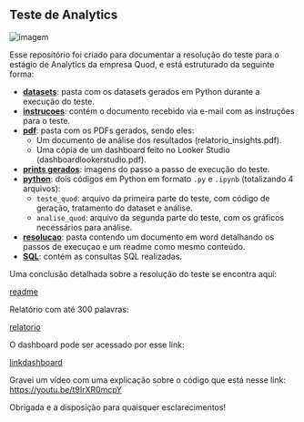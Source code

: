 ## Teste de Analytics

![imagem](testeestágio.jpg)

Esse repositório foi criado para documentar a resolução do teste para o estágio de Analytics da empresa Quod, e está estruturado da seguinte forma: 

- **[datasets](datasets/)**: pasta com os datasets gerados em Python durante a execução do teste. 
- **[instrucoes](instrucoes/)**: contém o documento recebido via e-mail com as instruções para o teste. 
- **[pdf](PDF/)**: pasta com os PDFs gerados, sendo eles: 
  - Um documento de análise dos resultados (relatorio_insights.pdf).
  - Uma cópia de um dashboard feito no Looker Studio (dashboardlookerstudio.pdf).  
- **[prints gerados](prints%20gerados/)**: imagens do passo a passo de execução do teste. 
- **[python](Python/)**: dois códigos em Python em formato `.py` e `.ipynb` (totalizando 4 arquivos): 
  - `teste_quod`: arquivo da primeira parte do teste, com código de geração, tratamento do dataset e análise.
  - `analise_quod`: arquivo da segunda parte do teste, com os gráficos necessários para análise. 
- **[resolucao](resolucao/)**: pasta contendo um documento em word detalhando os passos de execuçao e um readme como mesmo conteúdo.
- **[SQL](SQL/)**: contém as consultas SQL realizadas.


Uma conclusão detalhada sobre a resolução do teste se encontra aqui:

[readme](resolucao/)

Relatório com até 300 palavras:

[relatorio](PDF/relatorio_insights.pdf)

O dashboard pode ser acessado por esse link: 

[linkdashboard](https://lookerstudio.google.com/reporting/03fd562f-f4d0-4d37-baf4-b1289cad6972)

Gravei um vídeo com uma explicação sobre o código que está nesse link: https://youtu.be/t9IrXR0mcpY



Obrigada e a disposição para quaisquer esclarecimentos!
